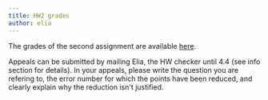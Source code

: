 ```yaml
---
title: HW2 grades
author: elia
---
```


The grades of the second assignment are available [here](https://docs.google.com/spreadsheets/d/14W7waJn6eLryuAQQM8KwzZQSZ2KgnJqnBGbbGPV5vKk/edit?usp=sharing).

Appeals can be submitted by mailing Elia, the HW checker until 4.4 (see info section for details). In your appeals, please write the question you are refering to, the error number for which the points have been reduced, and clearly explain why the reduction isn't justified.
